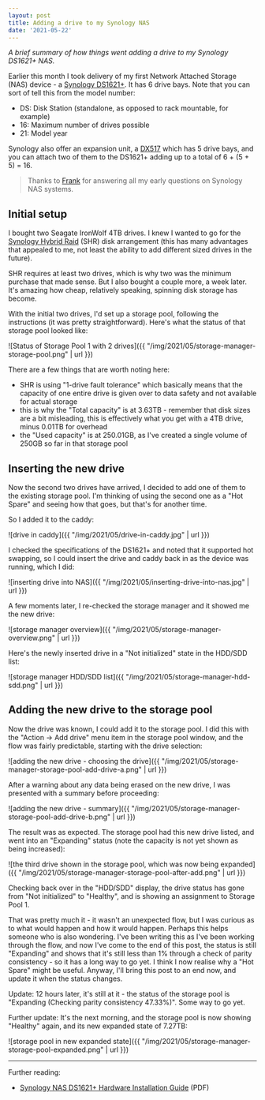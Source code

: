 ```yaml
---
layout: post
title: Adding a drive to my Synology NAS
date: '2021-05-22'
---
```


_A brief summary of how things went adding a drive to my Synology DS1621+ NAS._

Earlier this month I took delivery of my first Network Attached Storage (NAS) device - a [Synology DS1621+](https://www.synology.com/en-uk/products/DS1621+). It has 6 drive bays. Note that you can sort of tell this from the model number:

* DS: Disk Station (standalone, as opposed to rack mountable, for example)
* 16: Maximum number of drives possible
* 21: Model year

Synology also offer an expansion unit, a [DX517](https://www.synology.com/en-uk/products/DX517) which has 5 drive bays, and you can attach two of them to the DS1621+ adding up to a total of 6 + (5 + 5) = 16.

> Thanks to [Frank](https://twitter.com/koehntopp) for answering all my early questions on Synology NAS systems.

## Initial setup

I bought two Seagate IronWolf 4TB drives. I knew I wanted to go for the [Synology Hybrid Raid](https://www.synology.com/en-global/knowledgebase/DSM/tutorial/Storage/What_is_Synology_Hybrid_RAID_SHR) (SHR) disk arrangement (this has many advantages that appealed to me, not least the ability to add different sized drives in the future).

SHR requires at least two drives, which is why two was the minimum purchase that made sense. But I also bought a couple more, a week later. It's amazing how cheap, relatively speaking, spinning disk storage has become.

With the initial two drives, I'd set up a storage pool, following the instructions (it was pretty straightforward). Here's what the status of that storage pool looked like:

![Status of Storage Pool 1 with 2 drives]({{ "/img/2021/05/storage-manager-storage-pool.png" | url }})

There are a few things that are worth noting here:

* SHR is using "1-drive fault tolerance" which basically means that the capacity of one entire drive is given over to data safety and not available for actual storage
* this is why the "Total capacity" is at 3.63TB - remember that disk sizes are a bit misleading, this is effectively what you get with a 4TB drive, minus 0.01TB for overhead
* the "Used capacity" is at 250.01GB, as I've created a single volume of 250GB so far in that storage pool

## Inserting the new drive

Now the second two drives have arrived, I decided to add one of them to the existing storage pool. I'm thinking of using the second one as a "Hot Spare" and seeing how that goes, but that's for another time.

So I added it to the caddy:

![drive in caddy]({{ "/img/2021/05/drive-in-caddy.jpg" | url }})

I checked the specifications of the DS1621+ and noted that it supported hot swapping, so I could insert the drive and caddy back in as the device was running, which I did:

![inserting drive into NAS]({{ "/img/2021/05/inserting-drive-into-nas.jpg" | url }})

A few moments later, I re-checked the storage manager and it showed me the new drive:

![storage manager overview]({{ "/img/2021/05/storage-manager-overview.png" | url }})

Here's the newly inserted drive in a "Not initialized" state in the HDD/SDD list:

![storage manager HDD/SDD list]({{ "/img/2021/05/storage-manager-hdd-sdd.png" | url }})

## Adding the new drive to the storage pool

Now the drive was known, I could add it to the storage pool. I did this with the "Action -> Add drive" menu item in the storage pool window, and the flow was fairly predictable, starting with the drive selection:

![adding the new drive - choosing the drive]({{ "/img/2021/05/storage-manager-storage-pool-add-drive-a.png" | url }})

After a warning about any data being erased on the new drive, I was presented with a summary before proceeding:

![adding the new drive - summary]({{ "/img/2021/05/storage-manager-storage-pool-add-drive-b.png" | url }})

The result was as expected. The storage pool had this new drive listed, and went into an "Expanding" status (note the capacity is not yet shown as being increased):

![the third drive shown in the storage pool, which was now being expanded]({{ "/img/2021/05/storage-manager-storage-pool-after-add.png" | url }})

Checking back over in the "HDD/SDD" display, the drive status has gone from "Not initialized" to "Healthy", and is showing an assignment to Storage Pool 1.

That was pretty much it - it wasn't an unexpected flow, but I was curious as to what would happen and how it would happen. Perhaps this helps someone who is also wondering. I've been writing this as I've been working through the flow, and now I've come to the end of this post, the status is still "Expanding" and shows that it's still less than 1% through a check of parity consistency - so it has a long way to go yet. I think I now realise why a "Hot Spare" might be useful. Anyway, I'll bring this post to an end now, and update it when the status changes.

Update: 12 hours later, it's still at it - the status of the storage pool is "Expanding (Checking parity consistency 47.33%)". Some way to go yet.

Further update: It's the next morning, and the storage pool is now showing "Healthy" again, and its new expanded state of 7.27TB:

![storage pool in new expanded state]({{ "/img/2021/05/storage-manager-storage-pool-expanded.png" | url }})

---

Further reading:

* [Synology NAS DS1621+ Hardware Installation Guide](https://global.download.synology.com/download/Document/Hardware/HIG/DiskStation/21-year/DS1621+/enu/Syno_HIG_DS1621_Plus_enu.pdf) (PDF)
